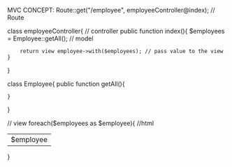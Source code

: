 MVC CONCEPT:
Route::get("/employee", employeeController@index); // Route

class employeeController{ // controller
    public function index(){
        $employees = Employee::getAll(); // model

        return view employee->with($employees); // pass value to the view
    }
}

class Employee{
    public function getAll(){

    }
}

// view 
foreach($employees as $employee){
    //html
    <table>
        <tr>
            <td>$employee</td>
        </tr>
    </table>
}